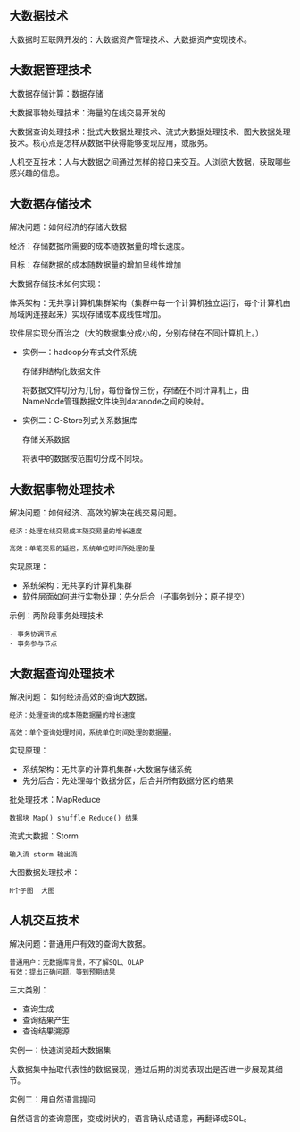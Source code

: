## 大数据技术
大数据时互联网开发的：大数据资产管理技术、大数据资产变现技术。

## 大数据管理技术

大数据存储计算：数据存储

大数据事物处理技术：海量的在线交易开发的

大数据查询处理技术：批式大数据处理技术、流式大数据处理技术、图大数据处理技术。核心点是怎样从数据中获得能够变现应用，或服务。

人机交互技术：人与大数据之间通过怎样的接口来交互。人浏览大数据，获取哪些感兴趣的信息。

## 大数据存储技术

解决问题：如何经济的存储大数据

经济：存储数据所需要的成本随数据量的增长速度。

目标：存储数据的成本随数据量的增加呈线性增加

大数据存储技术如何实现：

体系架构：无共享计算机集群架构（集群中每一个计算机独立运行，每个计算机由局域网连接起来）实现存储成本成线性增加。

软件层实现分而治之（大的数据集分成小的，分别存储在不同计算机上。）

- 实例一：hadoop分布式文件系统

	存储非结构化数据文件

	将数据文件切分为几份，每份备份三份，存储在不同计算机上，由NameNode管理数据文件块到datanode之间的映射。

- 实例二：C-Store列式关系数据库

	存储关系数据

	将表中的数据按范围切分成不同块。


## 大数据事物处理技术

解决问题：如何经济、高效的解决在线交易问题。

	经济：处理在线交易成本随交易量的增长速度

	高效：单笔交易的延迟，系统单位时间所处理的量

实现原理：

- 系统架构：无共享的计算机集群
- 软件层面如何进行实物处理：先分后合（子事务划分；原子提交）

示例：两阶段事务处理技术

	- 事务协调节点
	- 事务参与节点

## 大数据查询处理技术

解决问题： 如何经济高效的查询大数据。

	经济：处理查询的成本随数据量的增长速度

	高效：单个查询处理时间，系统单位时间处理的数据量。

实现原理：

- 系统架构：无共享的计算机集群+大数据存储系统
- 先分后合：先处理每个数据分区，后合并所有数据分区的结果

批处理技术：MapReduce

	数据块 Map() shuffle Reduce() 结果

流式大数据：Storm

	输入流 storm 输出流

大图数据处理技术：

	N个子图  大图

## 人机交互技术

解决问题：普通用户有效的查询大数据。

	普通用户：无数据库背景，不了解SQL、OLAP
	有效：提出正确问题，等到预期结果

三大类别：
- 查询生成
- 查询结果产生
- 查询结果溯源

实例一：快速浏览超大数据集

大数据集中抽取代表性的数据展现，通过后期的浏览表现出是否进一步展现其细节。

实例二：用自然语言提问

自然语言的查询意图，变成树状的，语言确认成语意，再翻译成SQL。

















